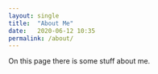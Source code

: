 ```yaml
---
layout: single
title:  "About Me"
date:   2020-06-12 10:35
permalink: /about/
---
```


On this page there is some stuff about me.